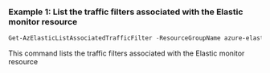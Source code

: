 ### Example 1: List the traffic filters associated with the Elastic monitor resource
```powershell
Get-AzElasticListAssociatedTrafficFilter -ResourceGroupName azure-elastic-test -MonitorName elastic-pwsh02
```

This command lists the traffic filters associated with the Elastic monitor resource

